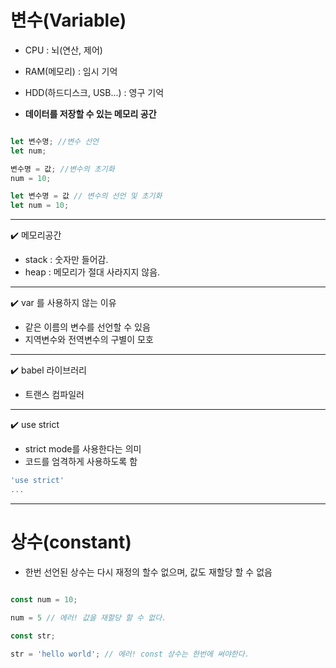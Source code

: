 # 변수(Variable)

- CPU : 뇌(연산, 제어)
- RAM(메모리) : 임시 기억
- HDD(하드디스크, USB...) : 영구 기억

- **데이터를 저장할 수 있는 메모리 공간**

```js

let 변수명; //변수 선언
let num;

변수명 = 값; //변수의 초기화
num = 10;

let 변수명 = 값 // 변수의 선언 및 초기화
let num = 10;

```
---
✔️ 메모리공간 
  - stack : 숫자만 들어감.
  - heap : 메모리가 절대 사라지지 않음.
---
✔️ var 를 사용하지 않는 이유
- 같은 이름의 변수를 선언할 수 있음
- 지역변수와 전역변수의 구별이 모호
---
✔️ babel 라이브러리
  - 트랜스 컴파일러
---
✔️ use strict
- strict mode를 사용한다는 의미
- 코드를 엄격하게 사용하도록 함
```js
'use strict'
...
```
---
# 상수(constant)
- 한번 선언된 상수는 다시 재정의 할수 없으며, 값도 재할당 할 수 없음

```js

const num = 10;

num = 5 // 에러! 값을 재할당 할 수 없다.

const str;

str = 'hello world'; // 에러! const 상수는 한번에 써야한다.
```
